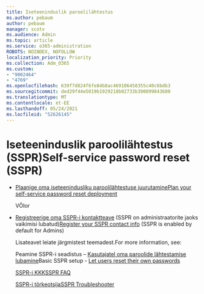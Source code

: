 ```yaml
---
title: Iseteeninduslik paroolilähtestus
ms.author: pebaum
author: pebaum
manager: scotv
ms.audience: Admin
ms.topic: article
ms.service: o365-administration
ROBOTS: NOINDEX, NOFOLLOW
localization_priority: Priority
ms.collection: Adm_O365
ms.custom:
- "9002464"
- "4769"
ms.openlocfilehash: 639f7d824f6fe84b8ac469106458355c40c6bdb3
ms.sourcegitcommit: ded29f44e5019b1929218b02733b390899843680
ms.translationtype: MT
ms.contentlocale: et-EE
ms.lasthandoff: 05/24/2021
ms.locfileid: "52626145"
---
```

# <a name="self-service-password-reset-sspr"></a><span data-ttu-id="dae62-102">Iseteeninduslik paroolilähtestus (SSPR)</span><span class="sxs-lookup"><span data-stu-id="dae62-102">Self-service password reset (SSPR)</span></span>

- [<span data-ttu-id="dae62-103">Plaanige oma iseteenindusliku paroolilähtestuse juurutamine</span><span class="sxs-lookup"><span data-stu-id="dae62-103">Plan your self-service password reset deployment</span></span>](https://go.microsoft.com/fwlink/?linkid=2142944)  

    <span data-ttu-id="dae62-104">VÕI</span><span class="sxs-lookup"><span data-stu-id="dae62-104">or</span></span>
- <span data-ttu-id="dae62-105">[Registreerige oma SSPR-i kontaktteave](https://mysignins.microsoft.com/security-info) (SSPR on administraatorite jaoks vaikimisi lubatud)</span><span class="sxs-lookup"><span data-stu-id="dae62-105">[Register your SSPR contact info](https://mysignins.microsoft.com/security-info) (SSPR is enabled by default for Admins)</span></span>

    <span data-ttu-id="dae62-106">Lisateavet leiate järgmistest teemadest.</span><span class="sxs-lookup"><span data-stu-id="dae62-106">For more information, see:</span></span>

    <span data-ttu-id="dae62-107">Peamine SSPR-i seadistus – [Kasutajatel oma paroolide lähtestamise lubamine](/microsoft-365/admin/add-users/let-users-reset-passwords)</span><span class="sxs-lookup"><span data-stu-id="dae62-107">Basic SSPR setup - [Let users reset their own passwords](/microsoft-365/admin/add-users/let-users-reset-passwords)</span></span>

    [<span data-ttu-id="dae62-108">SSPR-i KKK</span><span class="sxs-lookup"><span data-stu-id="dae62-108">SSPR FAQ</span></span>](/azure/active-directory/authentication/active-directory-passwords-faq)

    [<span data-ttu-id="dae62-109">SSPR-i tõrkeotsija</span><span class="sxs-lookup"><span data-stu-id="dae62-109">SSPR Troubleshooter</span></span>](/azure/active-directory/authentication/active-directory-passwords-troubleshoot)
